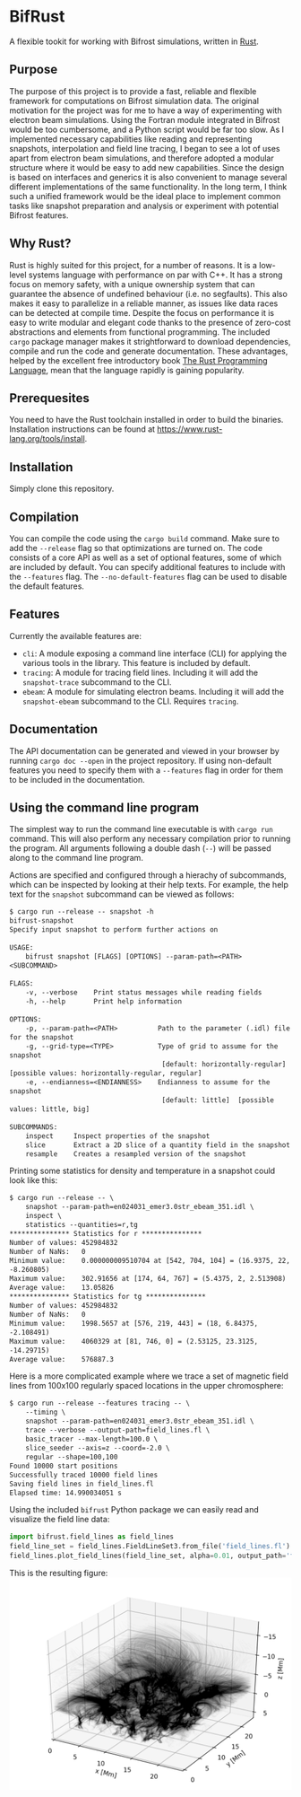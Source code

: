 # BifRust

A flexible tookit for working with Bifrost simulations, written in [Rust](https://www.rust-lang.org/).

## Purpose

The purpose of this project is to provide a fast, reliable and flexible framework for computations on Bifrost simulation data. The original motivation for the project was for me to have a way of experimenting with electron beam simulations. Using the Fortran module integrated in Bifrost would be too cumbersome, and a Python script would be far too slow. As I implemented necessary capabilities like reading and representing snapshots, interpolation and field line tracing, I began to see a lot of uses apart from electron beam simulations, and therefore adopted a modular structure where it would be easy to add new capabilities. Since the design is based on interfaces and generics it is also convenient to manage several different implementations of the same functionality. In the long term, I think such a unified framework would be the ideal place to implement common tasks like snapshot preparation and analysis or experiment with potential Bifrost features.

## Why Rust?

Rust is highly suited for this project, for a number of reasons. It is a low-level systems language with performance on par with C++. It has a strong focus on memory safety, with a unique ownership system that can guarantee the absence of undefined behaviour (i.e. no segfaults). This also makes it easy to parallelize in a reliable manner, as issues like data races can be detected at compile time. Despite the focus on performance it is easy to write modular and elegant code thanks to the presence of zero-cost abstractions and elements from functional programming. The included `cargo` package manager makes it strightforward to download dependencies, compile and run the code and generate documentation. These advantages, helped by the excellent free introductory book [The Rust Programming Language](https://doc.rust-lang.org/book/), mean that the language rapidly is gaining popularity.

## Prerequesites

You need to have the Rust toolchain installed in order to build the binaries. Installation instructions can be found at https://www.rust-lang.org/tools/install.

## Installation

Simply clone this repository.

## Compilation

You can compile the code using the `cargo build` command. Make sure to add the `--release` flag so that optimizations are turned on. The code consists of a core API as well as a set of optional features, some of which are included by default. You can specify additional features to include with the `--features` flag. The `--no-default-features` flag can be used to disable the default features.

## Features

Currently the available features are:
* `cli`: A module exposing a command line interface (CLI) for applying the various tools in the library. This feature is included by default.
* `tracing`: A module for tracing field lines. Including it will add the `snapshot-trace` subcommand to the CLI.
* `ebeam`: A module for simulating electron beams. Including it will add the `snapshot-ebeam` subcommand to the CLI. Requires `tracing`.

## Documentation

The API documentation can be generated and viewed in your browser by running `cargo doc --open` in the project repository. If using non-default features you need to specify them with a `--features` flag in order for them to be included in the documentation.

## Using the command line program

The simplest way to run the command line executable is with `cargo run` command. This will also perform any necessary compilation prior to running the program. All arguments following a double dash (`--`) will be passed along to the command line program.

Actions are specified and configured through a hierachy of subcommands, which can be inspected by looking at their help texts. For example, the help text for the `snapshot` subcommand can be viewed as follows:
```
$ cargo run --release -- snapshot -h
bifrust-snapshot
Specify input snapshot to perform further actions on

USAGE:
    bifrust snapshot [FLAGS] [OPTIONS] --param-path=<PATH> <SUBCOMMAND>

FLAGS:
    -v, --verbose    Print status messages while reading fields
    -h, --help       Print help information

OPTIONS:
    -p, --param-path=<PATH>          Path to the parameter (.idl) file for the snapshot
    -g, --grid-type=<TYPE>           Type of grid to assume for the snapshot
                                      [default: horizontally-regular]  [possible values: horizontally-regular, regular]
    -e, --endianness=<ENDIANNESS>    Endianness to assume for the snapshot
                                      [default: little]  [possible values: little, big]

SUBCOMMANDS:
    inspect     Inspect properties of the snapshot
    slice       Extract a 2D slice of a quantity field in the snapshot
    resample    Creates a resampled version of the snapshot
```

Printing some statistics for density and temperature in a snapshot could look like this:
```
$ cargo run --release -- \
    snapshot --param-path=en024031_emer3.0str_ebeam_351.idl \
    inspect \
    statistics --quantities=r,tg
*************** Statistics for r ***************
Number of values: 452984832
Number of NaNs:   0
Minimum value:    0.000000009510704 at [542, 704, 104] = (16.9375, 22, -8.260805)
Maximum value:    302.91656 at [174, 64, 767] = (5.4375, 2, 2.513908)
Average value:    13.05826
*************** Statistics for tg ***************
Number of values: 452984832
Number of NaNs:   0
Minimum value:    1998.5657 at [576, 219, 443] = (18, 6.84375, -2.108491)
Maximum value:    4060329 at [81, 746, 0] = (2.53125, 23.3125, -14.29715)
Average value:    576887.3
```

Here is a more complicated example where we trace a set of magnetic field lines from 100x100 regularly spaced locations in the upper chromosphere:
```
$ cargo run --release --features tracing -- \
    --timing \
    snapshot --param-path=en024031_emer3.0str_ebeam_351.idl \
    trace --verbose --output-path=field_lines.fl \
    basic_tracer --max-length=100.0 \
    slice_seeder --axis=z --coord=-2.0 \
    regular --shape=100,100
Found 10000 start positions
Successfully traced 10000 field lines
Saving field lines in field_lines.fl
Elapsed time: 14.990034051 s
```

Using the included `bifrust` Python package we can easily read and visualize the field line data:
```python
import bifrust.field_lines as field_lines
field_line_set = field_lines.FieldLineSet3.from_file('field_lines.fl')
field_lines.plot_field_lines(field_line_set, alpha=0.01, output_path='field_lines.png')
```

This is the resulting figure:
![field_lines](figures/field_lines.png "Magnetic field lines")
